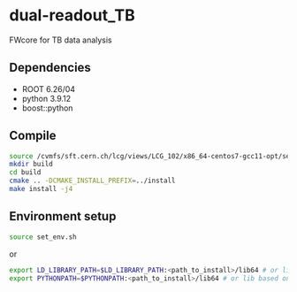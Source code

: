# dual-readout_TB

FWcore for TB data analysis

## Dependencies
* ROOT 6.26/04
* python 3.9.12
* boost::python

## Compile

```sh
source /cvmfs/sft.cern.ch/lcg/views/LCG_102/x86_64-centos7-gcc11-opt/setup.sh # on lxplus for dependencies
mkdir build
cd build
cmake .. -DCMAKE_INSTALL_PREFIX=../install
make install -j4
```

## Environment setup

```sh
source set_env.sh
```
or
```sh
export LD_LIBRARY_PATH=$LD_LIBRARY_PATH:<path_to_install>/lib64 # or lib based on your architecture
export PYTHONPATH=$PYTHONPATH:<path_to_install>/lib64 # or lib based on your architecture
```
